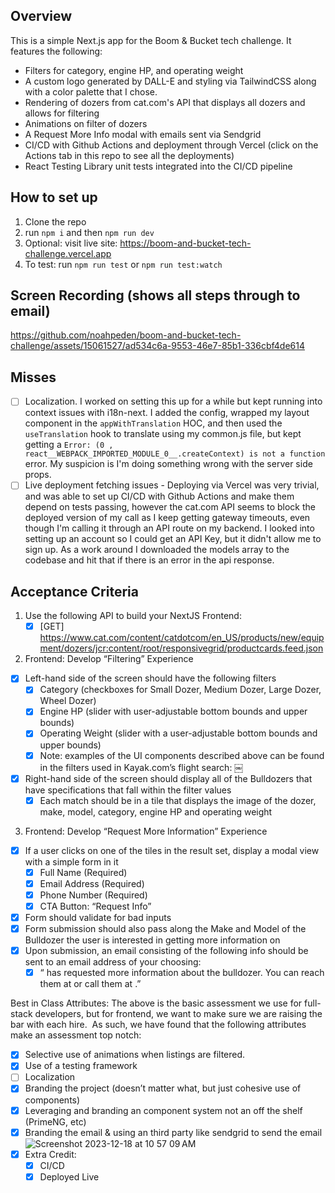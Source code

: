 ## Overview
This is a simple Next.js app for the Boom & Bucket tech challenge. It features the following:
- Filters for category, engine HP, and operating weight
- A custom logo generated by DALL-E and styling via TailwindCSS along with a color palette that I chose.
- Rendering of dozers from cat.com's API that displays all dozers and allows for filtering
- Animations on filter of dozers
- A Request More Info modal with emails sent via Sendgrid
- CI/CD with Github Actions and deployment through Vercel (click on the Actions tab in this repo to see all the deployments)
- React Testing Library unit tests integrated into the CI/CD pipeline

## How to set up
1. Clone the repo
2. run `npm i` and then `npm run dev`
3. Optional: visit live site: https://boom-and-bucket-tech-challenge.vercel.app
4. To test: run `npm run test` or `npm run test:watch`


## Screen Recording (shows all steps through to email)
https://github.com/noahpeden/boom-and-bucket-tech-challenge/assets/15061527/ad534c6a-9553-46e7-85b1-336cbf4de614



## Misses
- [ ] Localization. I worked on setting this up for a while but kept running into context issues with i18n-next. I added the config, wrapped my layout component in the `appWithTranslation` HOC, and then used the `useTranslation` hook to translate using my common.js file, but kept getting a `Error: (0 , react__WEBPACK_IMPORTED_MODULE_0__.createContext) is not a function` error. My suspicion is I'm doing something wrong with the server side props.
- [ ] Live deployment fetching issues - Deploying via Vercel was very trivial, and was able to set up CI/CD with Github Actions and make them depend on tests passing, however the cat.com API seems to block the deployed version of my call as I keep getting gateway timeouts, even though I'm calling it through an API route on my backend. I looked into setting up an account so I could get an API Key, but it didn't allow me to sign up. As a work around I downloaded the models array to the codebase and hit that if there is an error in the api response.

## Acceptance Criteria
1. Use the following API to build your NextJS Frontend:
    - [x] [GET] https://www.cat.com/content/catdotcom/en_US/products/new/equipment/dozers/jcr:content/root/responsivegrid/productcards.feed.json

2. Frontend: Develop “Filtering” Experience
- [x] Left-hand side of the screen should have the following filters
    - [x] Category (checkboxes for Small Dozer, Medium Dozer, Large Dozer, Wheel Dozer)
    - [x] Engine HP (slider with user-adjustable bottom bounds and upper bounds)
    - [x] Operating Weight (slider with a user-adjustable bottom bounds and upper bounds)
    - [x] Note: examples of the UI components described above can be found in the filters used in Kayak.com’s flight search:
￼

- [x] Right-hand side of the screen should display all of the Bulldozers that have specifications that fall within the filter values
    - [x] Each match should be in a tile that displays the image of the dozer, make, model, category, engine HP and operating weight

3. Frontend: Develop “Request More Information” Experience
- [x] If a user clicks on one of the tiles in the result set, display a modal view with a simple form in it
    - [x] Full Name (Required)
    - [x] Email Address (Required)
    - [x] Phone Number (Required)
    - [x] CTA Button: “Request Info”
- [x] Form should validate for bad inputs
- [x] Form submission should also pass along the Make and Model of the Bulldozer the user is interested in getting more information on
- [x] Upon submission, an email consisting of the following info should be sent to an email address of your choosing:
    - [x] “<Full Name> has requested more information about the <Make> <Model> bulldozer. You can reach them at <Email Address> or call them at <Phone Number>.”

Best in Class Attributes:
The above is the basic assessment we use for full-stack developers, but for frontend, we want to make sure we are raising the bar with each hire.  As such, we have found that the following attributes make an assessment top notch:

- [x] Selective use of animations when listings are filtered.
- [x] Use of a testing framework
- [ ] Localization
- [x] Branding the project (doesn’t matter what, but just cohesive use of components)
- [x] Leveraging and branding an component system not an off the shelf (PrimeNG, etc)
- [x] Branding the email & using an third party like sendgrid to send the email
     ![Screenshot 2023-12-18 at 10 57 09 AM](https://github.com/noahpeden/boom-and-bucket-tech-challenge/assets/15061527/8d841138-724d-4ba0-8ca7-56a5ea901a5c)
- [x] Extra Credit:
    - [x] CI/CD
    - [x] Deployed Live
